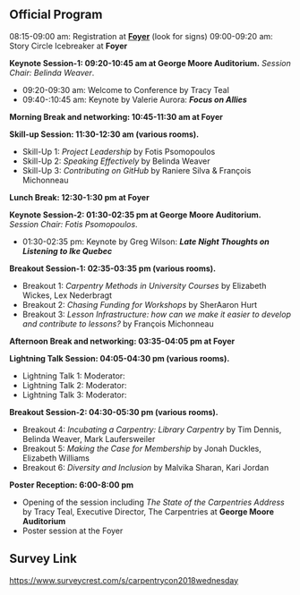 ## Official Program

08:15-09:00 am: Registration at **[Foyer](https://goo.gl/maps/xpnddSdsZ8n)** (look for signs)
09:00-09:20 am:	Story Circle Icebreaker	at **Foyer**

**Keynote Session-1: 09:20-10:45 am at George Moore Auditorium.** *Session Chair: Belinda Weaver*.

- 09:20-09:30 am: Welcome to Conference by Tracy Teal
- 09:40-:10:45 am: Keynote by Valerie Aurora: **_Focus on Allies_**

**Morning Break and networking: 10:45-11:30 am at Foyer**

**Skill-up Session: 11:30-12:30 am (various rooms).**

- Skill-Up 1: _Project Leadership_ by Fotis Psomopoulos
- Skill-Up 2: _Speaking Effectively_ by Belinda Weaver
- Skill-Up 3: _Contributing on GitHub_ by Raniere Silva & François Michonneau

**Lunch Break: 12:30-1:30 pm at Foyer**

**Keynote Session-2: 01:30-02:35 pm at George Moore Auditorium.** *Session Chair: Fotis Psomopoulos*.

- 01:30-02:35 pm: Keynote by Greg Wilson: **_Late Night Thoughts on Listening to Ike Quebec_**

**Breakout Session-1: 02:35-03:35 pm (various rooms).**

- Breakout 1: _Carpentry Methods in University Courses_ by Elizabeth Wickes, Lex Nederbragt
- Breakout 2: _Chasing Funding for Workshops_ by SherAaron Hurt
- Breakout 3: _Lesson Infrastructure: how can we make it easier to develop and contribute to lessons?_ by François Michonneau

**Afternoon Break and networking: 03:35-04:05 pm at Foyer**

**Lightning Talk Session: 04:05-04:30 pm (various rooms).**

- Lightning Talk 1:	Moderator:
- Lightning Talk 2:	Moderator:
- Lightning Talk 3:	Moderator:

**Breakout Session-2: 04:30-05:30 pm (various rooms).**

- Breakout 4: _Incubating a Carpentry: Library Carpentry_ by Tim Dennis, Belinda Weaver, Mark Laufersweiler
- Breakout 5: _Making the Case for Membership_ by Jonah Duckles, Elizabeth Williams
- Breakout 6: _Diversity and Inclusion_ by Malvika Sharan, Kari Jordan

**Poster Reception: 6:00-8:00 pm**

- Opening of the session including _The State of the Carpentries Address_ by Tracy Teal, Executive Director, The Carpentries at **George Moore Auditorium**
- Poster session at the Foyer

## Survey Link
https://www.surveycrest.com/s/carpentrycon2018wednesday
